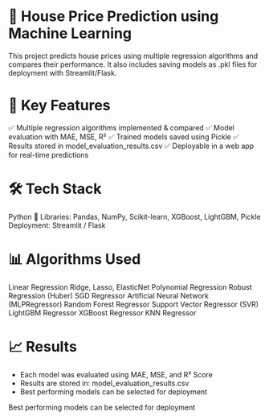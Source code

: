 # 🏡 House Price Prediction using Machine Learning
This project predicts house prices using multiple regression algorithms and compares their performance. It also includes saving models as .pkl files for deployment with Streamlit/Flask.

# 🔑 Key Features

✅ Multiple regression algorithms implemented & compared
✅ Model evaluation with MAE, MSE, R²
✅ Trained models saved using Pickle
✅ Results stored in model_evaluation_results.csv
✅ Deployable in a web app for real-time predictions

# 🛠 Tech Stack

Python 🐍
Libraries: Pandas, NumPy, Scikit-learn, XGBoost, LightGBM, Pickle
Deployment: Streamlit / Flask

# 📊 Algorithms Used

Linear Regression
Ridge, Lasso, ElasticNet
Polynomial Regression
Robust Regression (Huber)
SGD Regressor
Artificial Neural Network (MLPRegressor)
Random Forest Regressor
Support Vector Regressor (SVR)
LightGBM Regressor
XGBoost Regressor
KNN Regressor

# 📈 Results

  - Each model was evaluated using MAE, MSE, and R² Score
  - Results are stored in: model_evaluation_results.csv
  - Best performing models can be selected for deployment

Best performing models can be selected for deployment
